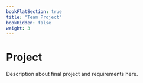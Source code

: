 ```yaml
---
bookFlatSection: true
title: "Team Project"
bookHidden: false
weight: 3
---
```


# Project

Description about final project and requirements here.

